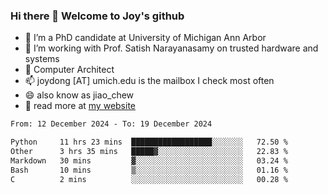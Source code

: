 ### Hi there 👋 Welcome to Joy's github

- 🔭 I’m a PhD candidate at University of Michigan Ann Arbor
- 🌱 I’m working with Prof. Satish Narayanasamy on trusted hardware and systems
- 👯 Computer Architect
- 📫 joydong [AT] umich.edu is the mailbox I check most often
- 😄 also know as jiao_chew
- 💬 read more at [my website](https://joydddd.github.io/)
<!--START_SECTION:waka-->

```txt
From: 12 December 2024 - To: 19 December 2024

Python     11 hrs 23 mins  ██████████████████░░░░░░░   72.50 %
Other      3 hrs 35 mins   █████▓░░░░░░░░░░░░░░░░░░░   22.83 %
Markdown   30 mins         ▓░░░░░░░░░░░░░░░░░░░░░░░░   03.24 %
Bash       10 mins         ▒░░░░░░░░░░░░░░░░░░░░░░░░   01.16 %
C          2 mins          ░░░░░░░░░░░░░░░░░░░░░░░░░   00.28 %
```

<!--END_SECTION:waka-->

